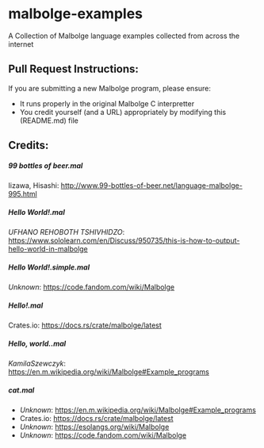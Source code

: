 malbolge-examples
=================

A Collection of Malbolge language examples collected from across the internet

## Pull Request Instructions:

If you are submitting a new Malbolge program, please ensure:

+ It runs properly in the original Malbolge C interpretter
+ You credit yourself (and a URL) appropriately by modifying this (README.md) file

## Credits:

##### 99 bottles of beer.mal
Iizawa, Hisashi: http://www.99-bottles-of-beer.net/language-malbolge-995.html

##### Hello World!.mal
*UFHANO REHOBOTH TSHIVHIDZO*: https://www.sololearn.com/en/Discuss/950735/this-is-how-to-output-hello-world-in-malbolge

##### Hello World!.simple.mal
*Unknown*: https://code.fandom.com/wiki/Malbolge

##### Hello!.mal
Crates.io: https://docs.rs/crate/malbolge/latest

##### Hello, world..mal
*KamilaSzewczyk*: https://en.m.wikipedia.org/wiki/Malbolge#Example_programs

##### cat.mal
+ *Unknown*: https://en.m.wikipedia.org/wiki/Malbolge#Example_programs
+ Crates.io: https://docs.rs/crate/malbolge/latest
+ *Unknown*: https://esolangs.org/wiki/Malbolge
+ *Unknown*: https://code.fandom.com/wiki/Malbolge
